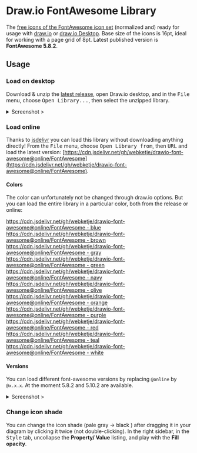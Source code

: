 # Draw.io FontAwesome Library

The [free icons of the FontAwesome icon set](https://fontawesome.com/icons?m=free) (normalized and) ready for usage with [draw.io](https://draw.io) or [draw.io Desktop](https://github.com/jgraph/drawio-desktop). Base size of the icons is 16pt, ideal for working with a page grid of 8pt. Latest published version is **FontAwesome 5.8.2**.

## Usage

### Load on desktop

Download & unzip the [latest release](https://github.com/webketje/drawio-font-awesome/releases/latest), open Draw.io desktop,
and in the <kbd>File</kbd> menu, choose <kbd>Open Library...</kbd>, then select the unzipped library.

<details>
  <summary>Screenshot ></summary>

![How to load this library on desktop](/assets/load-desktop.png)
</details>

### Load online

Thanks to [jsdelivr](https://jsdelivr.com) you can load this library without downloading anything directly!
From the <kbd>File</kbd> menu, choose <kbd>Open Library from</kbd>, then <kbd>URL</kbd> and load the latest version:
[https://cdn.jsdelivr.net/gh/webketje/drawio-font-awesome@online/FontAwesome](https://cdn.jsdelivr.net/gh/webketje/drawio-font-awesome@online/FontAwesome).

#### Colors
The color can unfortunately not be changed through draw.io options. But you can load the entire library in a particular color, both from the release or online:

[https://cdn.jsdelivr.net/gh/webketje/drawio-font-awesome@online/FontAwesome - blue](https://cdn.jsdelivr.net/gh/webketje/drawio-font-awesome@online/FontAwesome%20-%20blue)  
[https://cdn.jsdelivr.net/gh/webketje/drawio-font-awesome@online/FontAwesome - brown](https://cdn.jsdelivr.net/gh/webketje/drawio-font-awesome@online/FontAwesome%20-%20brown)  
[https://cdn.jsdelivr.net/gh/webketje/drawio-font-awesome@online/FontAwesome - gray](https://cdn.jsdelivr.net/gh/webketje/drawio-font-awesome@online/FontAwesome%20-%20gray)  
[https://cdn.jsdelivr.net/gh/webketje/drawio-font-awesome@online/FontAwesome - green](https://cdn.jsdelivr.net/gh/webketje/drawio-font-awesome@online/FontAwesome%20-%20green)  
[https://cdn.jsdelivr.net/gh/webketje/drawio-font-awesome@online/FontAwesome - navy](https://cdn.jsdelivr.net/gh/webketje/drawio-font-awesome@online/FontAwesome%20-%20navy)  
[https://cdn.jsdelivr.net/gh/webketje/drawio-font-awesome@online/FontAwesome - olive](https://cdn.jsdelivr.net/gh/webketje/drawio-font-awesome@online/FontAwesome%20-%20olive)  
[https://cdn.jsdelivr.net/gh/webketje/drawio-font-awesome@online/FontAwesome - orange](https://cdn.jsdelivr.net/gh/webketje/drawio-font-awesome@online/FontAwesome%20-%20orange)  
[https://cdn.jsdelivr.net/gh/webketje/drawio-font-awesome@online/FontAwesome - purple](https://cdn.jsdelivr.net/gh/webketje/drawio-font-awesome@online/FontAwesome%20-%20purple)  
[https://cdn.jsdelivr.net/gh/webketje/drawio-font-awesome@online/FontAwesome - red](https://cdn.jsdelivr.net/gh/webketje/drawio-font-awesome@online/FontAwesome%20-%20red)  
[https://cdn.jsdelivr.net/gh/webketje/drawio-font-awesome@online/FontAwesome - teal](https://cdn.jsdelivr.net/gh/webketje/drawio-font-awesome@online/FontAwesome%20-%20teal)  
[https://cdn.jsdelivr.net/gh/webketje/drawio-font-awesome@online/FontAwesome - white](https://cdn.jsdelivr.net/gh/webketje/drawio-font-awesome@online/FontAwesome%20-%20white)

#### Versions
You can load different font-awesome versions by replacing `@online` by `@x.x.x`. At the moment 5.8.2 and 5.10.2 are available.

<details>
  <summary>Screenshot ></summary>

  ![How to load this library online](/assets/load-online.png)
</details>

### Change icon shade

You can change the icon shade (pale gray -> black ) after dragging it in your diagram by clicking it twice (not double-clicking).
In the right sidebar, in the <kbd>Style</kbd> tab, uncollapse the **Property/ Value** listing, and play with the **Fill opacity**.

